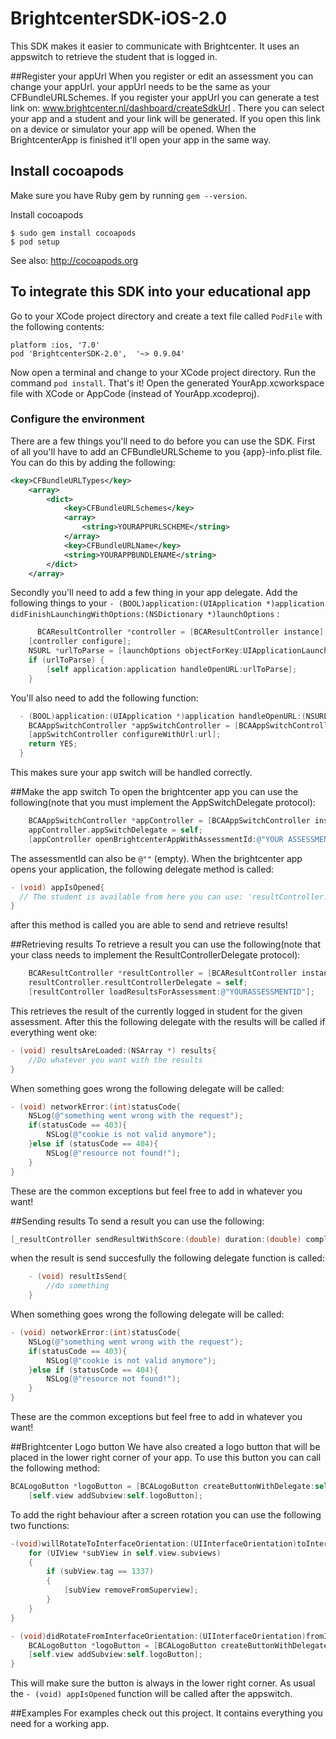 BrightcenterSDK-iOS-2.0
=======================

This SDK makes it easier to communicate with Brightcenter. It uses an appswitch to retrieve the student that is logged in.

##Register your appUrl
When you register or edit an assessment you can change your appUrl. your appUrl needs to be the same as your CFBundleURLSchemes. If you register your appUrl you can generate a test link on: www.brightcenter.nl/dashboard/createSdkUrl . There you can select your app and a student and your link will be generated. If you open this link on a device or simulator your app will be opened.
When the BrightcenterApp is finished it'll open your app in the same way.

## Install cocoapods

Make sure you have Ruby gem by running `gem --version`.

Install cocoapods

    $ sudo gem install cocoapods
    $ pod setup

See also: http://cocoapods.org


## To integrate this SDK into your educational app

Go to your XCode project directory and create a text file called `PodFile` with the following contents:

    platform :ios, '7.0'
    pod 'BrightcenterSDK-2.0',  '~> 0.9.04'

Now open a terminal and change to your XCode project directory. Run the command `pod install`. That's it!
Open the generated YourApp.xcworkspace file with XCode or AppCode (instead of YourApp.xcodeproj).

### Configure the environment 
There are a few things you'll need to do before you can use the SDK.
First of all you'll have to add an CFBundleURLScheme to you {app}-info.plist file. You can do this by adding the following:

```xml
<key>CFBundleURLTypes</key>
    <array>
        <dict>
            <key>CFBundleURLSchemes</key>
            <array>
                <string>YOURAPPURLSCHEME</string>
            </array>
            <key>CFBundleURLName</key>
            <string>YOURAPPBUNDLENAME</string>
        </dict>
    </array>
```

Secondly you'll need to add a few thing in your app delegate. Add the following things to your `- (BOOL)application:(UIApplication *)application didFinishLaunchingWithOptions:(NSDictionary *)launchOptions` :

```objective-c
      BCAResultController *controller = [BCAResultController instance];
    [controller configure];
    NSURL *urlToParse = [launchOptions objectForKey:UIApplicationLaunchOptionsURLKey];
    if (urlToParse) {
        [self application:application handleOpenURL:urlToParse];
    }
```

You'll also need to add the following function:
```objective-c
  - (BOOL)application:(UIApplication *)application handleOpenURL:(NSURL *)url {
    BCAAppSwitchController *appSwitchController = [BCAAppSwitchController instance];
    [appSwitchController configureWithUrl:url];
    return YES;
  }
```

This makes sure your app switch will be handled correctly.

##Make the app switch
To open the brightcenter app you can use the following(note that you must implement the AppSwitchDelegate protocol):

```objective-c
    BCAAppSwitchController *appController = [BCAAppSwitchController instance];
    appController.appSwitchDelegate = self;
    [appController openBrightcenterAppWithAssessmentId:@"YOUR ASSESSMENT ID" urlScheme:@"YOURURLSCHEME"];
```
The assessmentId can also be `@""` (empty). When the brightcenter app opens your application, the following delegate method is called:
```objective-c
- (void) appIsOpened{
  // The student is available from here you can use: 'resultController.student'
}
```
after this method is called you are able to send and retrieve results!

##Retrieving results
To retrieve a result you can use the following(note that your class needs to implement the ResultControllerDelegate protocol):
```objective-c
    BCAResultController *resultController = [BCAResultController instance];
    resultController.resultControllerDelegate = self;
    [resultController loadResultsForAssessment:@"YOURASSESSMENTID"];
```
This retrieves the result of the currently logged in student for the given assessment. After this the following delegate with the results will be called if everything went oke:
```objective-c
- (void) resultsAreLoaded:(NSArray *) results{
    //Do whatever you want with the results
}
```

When something goes wrong the following delegate will be called:
```objective-c
- (void) networkError:(int)statusCode{
    NSLog(@"something went wrong with the request");
    if(statusCode == 403){
        NSLog(@"cookie is not valid anymore");
    }else if (statusCode == 404){
        NSLog(@"resource not found!");
    }
}
```
These are the common exceptions but feel free to add in whatever you want!

##Sending results
To send a result you can use the following:
```objective-c
[_resultController sendResultWithScore:(double) duration:(double) completionStatus:@"INCOMPLETE" assessmentId:@"YOURASSESSMENTID" questionId:@"QUESTIONID"];
```
when the result is send succesfully the following delegate function is called:
```objective-c
    - (void) resultIsSend{
        //do something
    }
```

When something goes wrong the following delegate will be called:
```objective-c
- (void) networkError:(int)statusCode{
    NSLog(@"something went wrong with the request");
    if(statusCode == 403){
        NSLog(@"cookie is not valid anymore");
    }else if (statusCode == 404){
        NSLog(@"resource not found!");
    }
}
```
These are the common exceptions but feel free to add in whatever you want!


##Brightcenter Logo button
We have also created a logo button that will be placed in the lower right corner of your app. To use this button you can call the following method:
```objective-c
BCALogoButton *logoButton = [BCALogoButton createButtonWithDelegate:self assessmentId:@"YOUR ASSESSMENTID" urlScheme:@"YOURURLSCHEME"];
    [self.view addSubview:self.logoButton];
```

To add the right behaviour after a screen rotation you can use the following two functions:
```objective-c
-(void)willRotateToInterfaceOrientation:(UIInterfaceOrientation)toInterfaceOrientation duration:(NSTimeInterval)duration{
    for (UIView *subView in self.view.subviews)
    {
        if (subView.tag == 1337)
        {
            [subView removeFromSuperview];
        }
    }
}

- (void)didRotateFromInterfaceOrientation:(UIInterfaceOrientation)fromInterfaceOrientation{
    BCALogoButton *logoButton = [BCALogoButton createButtonWithDelegate:self assessmentId:@"YOUR ASSESSMENTID" urlScheme:@"YOURURLSCHEME"];
    [self.view addSubview:self.logoButton];
}
```

This will make sure the button is always in the lower right corner.
As usual the `- (void) appIsOpened` function will be called after the appswitch.



##Examples
For examples check out this project. It contains everything you need for a working app.

